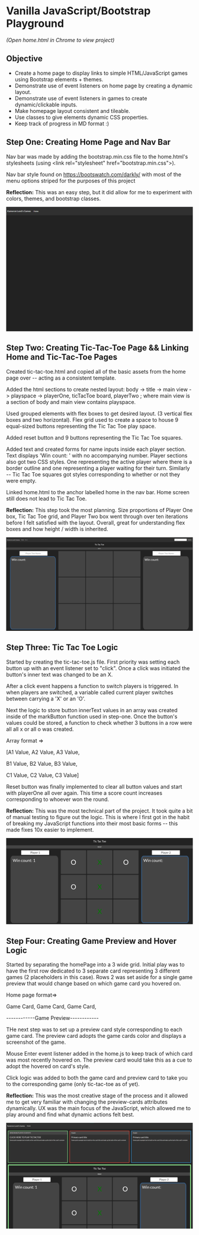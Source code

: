 # Vanilla JavaScript/Bootstrap Playground

*(Open home.html in Chrome to view project)*

## **Objective**

- Create a home page to display links to simple HTML/JavaScript games using Bootstrap elements + themes.
- Demonstrate use of event listeners on home page by creating a dynamic layout.      
- Demonstrate use of event listeners in games to create dynamic/clickable inputs. 
- Make homepage layout consistent and tileable. 
- Use classes to give elements dynamic CSS properties. 
- Keep track of progress in MD format :)

## **Step One: Creating Home Page and Nav Bar**
Nav bar was made by adding the bootstrap.min.css file to the home.html's stylesheets (using <link rel="stylesheet" href="bootstrap.min.css"\>).

Nav bar  style found on https://bootswatch.com/darkly/ with most of the menu options striped for the purposes of this project

**Reflection:** This was an easy step, but it did allow for me to experiment with colors, themes, and bootstrap classes.

![Step One Demo](resources/StepOneDemo.png)

## **Step Two: Creating Tic-Tac-Toe Page && Linking Home and Tic-Tac-Toe Pages**
Created tic-tac-toe.html and copied all of the basic assets from the home page over -- acting as a consistent template.

Added the html sections to create nested layout: body -> title -> main view -> playspace -> playerOne, ticTacToe board, playerTwo ; where main view is a section of body and main view contains playspace.

Used grouped elements with flex boxes to get desired layout. (3 vertical flex boxes and two horizontal). Flex grid used to create a space to house 9 equal-sized buttons representing the Tic Tac Toe play space.

Added reset button and 9 buttons representing the Tic Tac Toe squares.

Added text and created forms for name inputs inside each player section. Text displays 'Win count: ' with no accompanying number. Player sections also got two CSS styles. One representing the active player where there is a border outline and one representing a player waiting for their turn. Similarly -- Tic Tac Toe squares got styles corresponding to whether or not they were empty.

Linked home.html to the anchor labelled home in the nav bar. Home screen still does not lead to Tic Tac Toe.

**Reflection:** This step took the most planning. Size proportions of Player One box, Tic Tac Toe grid, and Player Two box went through over ten iterations before I felt satisfied with the layout. Overall, great for understanding flex boxes and how height / width is inherited.

![Step Two Demo](resources/StepTwoDemo.png)

## **Step Three: Tic Tac Toe Logic**
Started by creating the tic-tac-toe.js file. First priority was setting each button up with an event listener set to "click". Once a click was initiated the button's inner text was changed to be an X.

After a click event happens a function to switch players is triggered. In when players are switched, a variable called current player switches between carrying a 'X' or an 'O'.

Next the logic to store button innerText values in an array was created inside of the markButton function used in step-one. Once the button's values could be stored, a function to check whether 3 buttons in a row were all all x or all o was created.

Array format =>

[A1 Value, A2 Value, A3 Value,

 B1 Value, B2 Value, B3 Value,

 C1 Value, C2 Value, C3 Value]

Reset button was finally implemented to clear all button values and start with playerOne all over again. This time a score count increases corresponding to whoever won the round.

**Reflection:** This was the most technical part of the project. It took quite a bit of manual testing to figure out the logic. This is where I first got in the habit of breaking my JavaScript functions into their most basic forms -- this made fixes 10x easier to implement.

![Step Three Demo](resources/tic-tac-toe-preview.png)

## **Step Four: Creating Game Preview and Hover Logic**
Started by separating the homePage into a 3 wide grid. Initial play was to have the first row dedicated to 3 separate card representing 3 different games (2 placeholders in this case). Rows 2 was set aside for a single game preview that would change based on which game card you hovered on.

Home page format=>

Game Card, Game Card, Game Card, 

------------Game Preview------------

THe next step was to set up a preview card style corresponding to each game card. The preview card adopts the game cards color and displays a screenshot of the game.

Mouse Enter event listener added in the home.js to keep track of which card was most recently hovered on. The preview card would take this as a cue to adopt the hovered on card's style.

Click logic was added to both the game card and preview card to take you to the corresponding game (only tic-tac-toe as of yet).

**Reflection:** This was the most creative stage of the process and it allowed me to get very familiar with changing the preview-cards attributes dynamically. UX was the main focus of the JavaScript, which allowed me to play around and find what dynamic actions felt best.

![Step Four Demo](resources/StepFourDemo.png)
